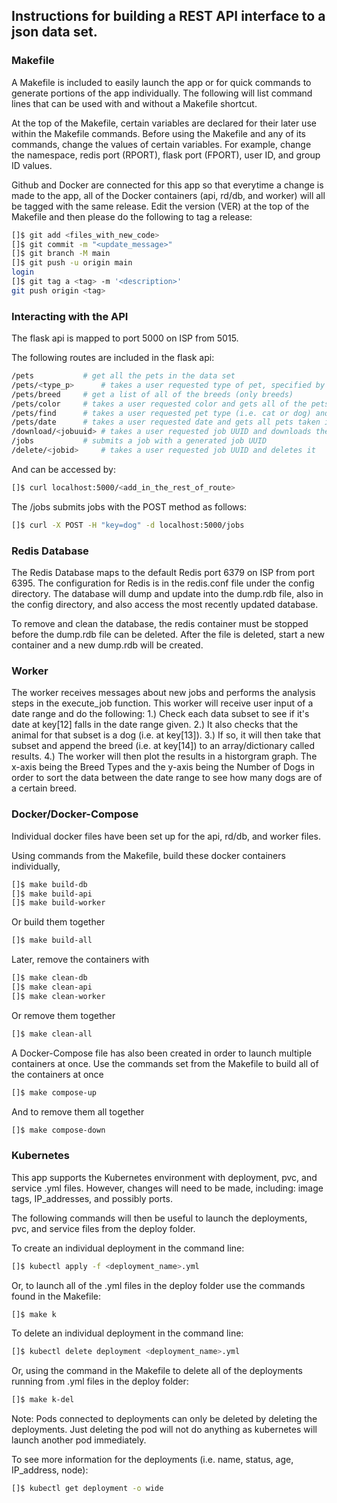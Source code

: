 ## Instructions for building a REST API interface to a json data set.

### Makefile

A Makefile is included to easily launch the app or for quick commands to generate portions of the app individually. The following will list command lines that can be used with and without a Makefile shortcut.

At the top of the Makefile, certain variables are declared for their later use within the Makefile commands.  Before using the Makefile and any of its commands, change the values of certain variables.  For example, change the namespace, redis port (RPORT), flask port (FPORT), user ID, and group ID values.

Github and Docker are connected for this app so that everytime a change is made to the app, all of the Docker containers (api, rd/db, and worker) will all be tagged with the same release.  Edit the version (VER) at the top of the Makefile and then please do the following to tag a release:

```bash
[]$ git add <files_with_new_code> 
[]$ git commit -m "<update_message>"
[]$ git branch -M main
[]$ git push -u origin main
login
[]$ git tag a <tag> -m '<description>'
git push origin <tag>
```

### Interacting with the API

The flask api is mapped to port 5000 on ISP from 5015.

The following routes are included in the flask api:

```bash
/pets			# get all the pets in the data set
/pets/<type_p>		# takes a user requested type of pet, specified by <type_p>, and gets all pets of that type (i.e. either cat or dog)
/pets/breed		# get a list of all of the breeds (only breeds)
/pets/color		# takes a user requested color and gets all of the pets with that color
/pets/find		# takes a user requested pet type (i.e. cat or dog) and a user requested age to get pets that match the type and age
/pets/date		# takes a user requested date and gets all pets taken in on that date
/download/<jobuuid>	# takes a user requested job UUID and downloads the image associated with the job UUID
/jobs			# submits a job with a generated job UUID
/delete/<jobid>		# takes a user requested job UUID and deletes it
```

And can be accessed by:

```bash
[]$ curl localhost:5000/<add_in_the_rest_of_route>
```

The /jobs submits jobs with the POST method as follows:

```bash
[]$ curl -X POST -H "key=dog" -d localhost:5000/jobs 
```


### Redis Database

The Redis Database maps to the default Redis port 6379 on ISP from port 6395.  The configuration for Redis is in the redis.conf file under the config directory.  The database will dump and update into the dump.rdb file, also in the config directory, and also access the most recently updated database.

To remove and clean the database, the redis container must be stopped before the dump.rdb file can be deleted.  After the file is deleted, start a new container and a new dump.rdb will be created.

### Worker

The worker receives messages about new jobs and performs the analysis steps in the execute_job function.  This worker will receive user input of a date range and do the following:
1.) Check each data subset to see if it's date at key[12] falls in the date range given.
2.) It also checks that the animal for that subset is a dog (i.e. at key[13]).
3.) If so, it will then take that subset and append the breed (i.e. at key[14]) to an array/dictionary called results.
4.) The worker will then plot the results in a historgram graph.  The x-axis being the Breed Types and the y-axis being the Number of Dogs in order to sort the data between the date range to see how many dogs are of a certain breed.

### Docker/Docker-Compose

Individual docker files have been set up for the api, rd/db, and worker files.

Using commands from the Makefile, build these docker containers individually,

```bash
[]$ make build-db
[]$ make build-api
[]$ make build-worker
```

Or build them together

```bash
[]$ make build-all
```

Later, remove the containers with

```bash
[]$ make clean-db
[]$ make clean-api
[]$ make clean-worker
```

Or remove them together
```bash
[]$ make clean-all
```

A Docker-Compose file has also been created in order to launch multiple containers at once.  Use the commands set from the Makefile to build all of the containers at once

```bash
[]$ make compose-up
```

And to remove them all together

```bash
[]$ make compose-down
```


### Kubernetes

This app supports the Kubernetes environment with deployment, pvc, and service .yml files.  However, changes will need to be made, including: image tags, IP_addresses, and possibly ports.

The following commands will then be useful to launch the deployments, pvc, and service files from the deploy folder.

To create an individual deployment in the command line:

```bash
[]$ kubectl apply -f <deployment_name>.yml
```

Or, to launch all of the .yml files in the deploy folder use the commands found in the Makefile:

```bash
[]$ make k
```

To delete an individual deployment in the command line:

```bash
[]$ kubectl delete deployment <deployment_name>.yml
```

Or, using the command in the Makefile to delete all of the deployments running from .yml files in the deploy folder:

```bash
[]$ make k-del
```

Note: Pods connected to deployments can only be deleted by deleting the deployments.  Just deleting the pod will not do anything as kubernetes will launch another pod immediately.


To see more information for the deployments (i.e. name, status, age, IP_address, node):

```bash
[]$ kubectl get deployment -o wide
```